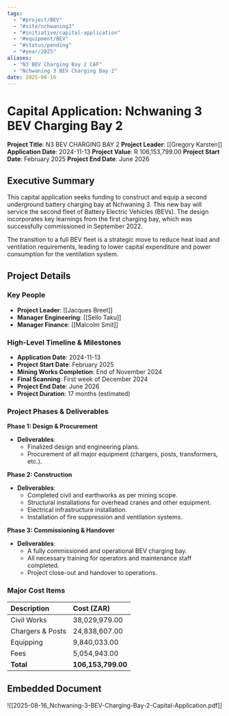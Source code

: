 ```yaml
---
tags:
  - "#project/BEV"
  - "#site/nchwaning3"
  - "#initiative/capital-application"
  - "#equipment/BEV"
  - "#status/pending"
  - "#year/2025"
aliases:
  - "N3 BEV Charging Bay 2 CAF"
  - "Nchwaning 3 BEV Charging Bay 2"
date: 2025-08-16
---
```


# Capital Application: Nchwaning 3 BEV Charging Bay 2

**Project Title**: N3 BEV CHARGING BAY 2
**Project Leader**: [[Gregory Karsten]]
**Application Date**: 2024-11-13
**Project Value**: R 106,153,799.00
**Project Start Date**: February 2025
**Project End Date**: June 2026

## Executive Summary

This capital application seeks funding to construct and equip a second underground battery charging bay at Nchwaning 3. This new bay will service the second fleet of Battery Electric Vehicles (BEVs). The design incorporates key learnings from the first charging bay, which was successfully commissioned in September 2022.

The transition to a full BEV fleet is a strategic move to reduce heat load and ventilation requirements, leading to lower capital expenditure and power consumption for the ventilation system.

## Project Details

### Key People

- **Project Leader**: [[Jacques Breet]]
- **Manager Engineering**: [[Sello Taku]]
- **Manager Finance**: [[Malcolm Smit]]

### High-Level Timeline & Milestones

- **Application Date**: 2024-11-13
- **Project Start Date**: February 2025
- **Mining Works Completion**: End of November 2024
- **Final Scanning**: First week of December 2024
- **Project End Date**: June 2026
- **Project Duration**: 17 months (estimated)

### Project Phases & Deliverables

**Phase 1: Design & Procurement**
- **Deliverables**:
    - Finalized design and engineering plans.
    - Procurement of all major equipment (chargers, posts, transformers, etc.).

**Phase 2: Construction**
- **Deliverables**:
    - Completed civil and earthworks as per mining scope.
    - Structural installations for overhead cranes and other equipment.
    - Electrical infrastructure installation.
    - Installation of fire suppression and ventilation systems.

**Phase 3: Commissioning & Handover**
- **Deliverables**:
    - A fully commissioned and operational BEV charging bay.
    - All necessary training for operators and maintenance staff completed.
    - Project close-out and handover to operations.

### Major Cost Items

| Description | Cost (ZAR) |
| :--- | :--- |
| Civil Works | 38,029,979.00 |
| Chargers & Posts | 24,838,607.00 |
| Equipping | 9,840,033.00 |
| Fees | 5,054,943.00 |
| **Total** | **106,153,799.00** |

## Embedded Document

![[2025-08-16_Nchwaning-3-BEV-Charging-Bay-2-Capital-Application.pdf]]
